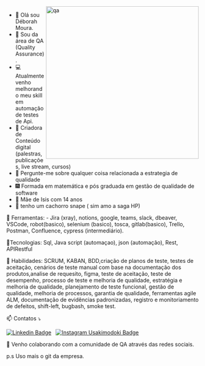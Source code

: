 <img src="https://kruschecompany.com/wp-content/uploads/2018/08/au9i1g9hn-1200x595.jpg" min-width="400px" max-width="400px" width="400px" align="right" alt="qa">


- 👋 Olá sou Déborah Moura.
- 🐛 Sou da área de QA (Quality Assurance).
- 💻 Atualmente venho melhorando meu skill em automação de testes de Api. 
- 🎤 Criadora de Conteúdo digital (palestras, publicações, live stream, cursos)
- 💬 Pergunte-me sobre qualquer coisa relacionada a estrategia de qualidade 
- 🎆 Formada em matemática e pós graduada em gestão de qualidade de software
- 👧 Mãe de Isis com 14 anos 
- 🐶 tenho um cachorro snape ( sim amo a saga HP)


<p align="left">
 💼 Ferramentas: - Jira (xray), notions, google, teams, slack, dbeaver, VSCode, robot(basico), selenium (basico), tosca, gitlab(basico), Trello, Postman, Confluence, cypress (intermediário).
</p>
<p align="left">
🌟Tecnologias: Sql, Java script (automaçao), json (automação), Rest, APIRestful
</p>

<p align="left">
🦄 Habilidades:  SCRUM, KABAN, BDD,criação de planos de teste, testes de aceitação, cenários de teste manual com base na documentação dos produtos,analise de requesito, figma, teste de aceitação, teste de desempenho, processo de teste e melhoria de qualidade, estratégia e melhoria de qualidade, planejamento de teste funcional, gestão de qualidade, melhoria de processos, garantia de qualidade, ferramentas agile ALM, documentação de evidências padronizadas, registro e monitoriamento de defeitos, shift-left, bugbash, smoke test.
</p>

<p align="left">
 📫 Contatos ⤵️ 
  </p>

[![Linkedin Badge](https://img.shields.io/badge/Linkedin-323330?style=for-the-badge&logo=linkedin&logoColor=blue)](https://www.linkedin.com/in/deborahmouras/) &nbsp;
[![Instagram Usakimodoki Badge](https://img.shields.io/badge/Instagram-323330?style=for-the-badge&logo=instagram&logoColor=purple)](https://www.instagram.com/mundo_qa/) &nbsp;


 💞️ Venho colaborando com a comunidade de QA através das redes sociais.
 
p.s Uso mais o git da empresa.
